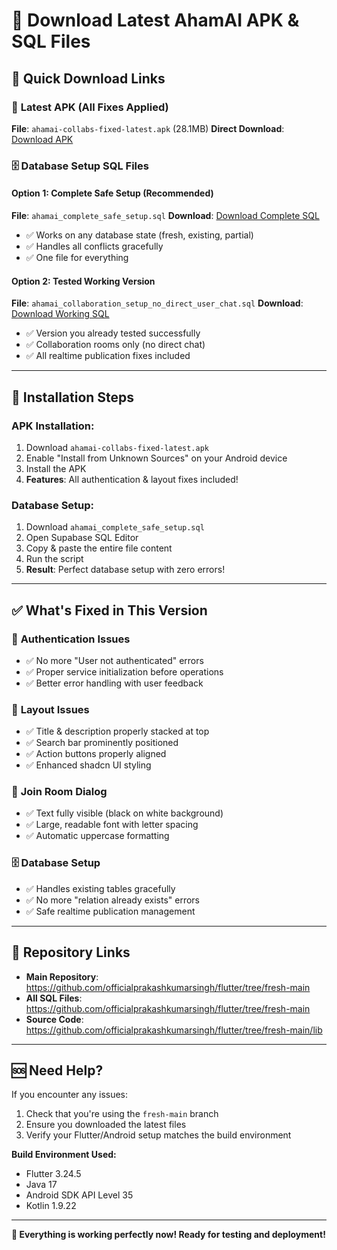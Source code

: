 # 📱 Download Latest AhamAI APK & SQL Files

## 🚀 Quick Download Links

### 📱 **Latest APK (All Fixes Applied)**
**File**: `ahamai-collabs-fixed-latest.apk` (28.1MB)
**Direct Download**: [Download APK](https://github.com/officialprakashkumarsingh/flutter/raw/fresh-main/ahamai-collabs-fixed-latest.apk)

### 🗄️ **Database Setup SQL Files**

#### **Option 1: Complete Safe Setup (Recommended)**
**File**: `ahamai_complete_safe_setup.sql`
**Download**: [Download Complete SQL](https://github.com/officialprakashkumarsingh/flutter/raw/fresh-main/ahamai_complete_safe_setup.sql)
- ✅ Works on any database state (fresh, existing, partial)
- ✅ Handles all conflicts gracefully
- ✅ One file for everything

#### **Option 2: Tested Working Version**
**File**: `ahamai_collaboration_setup_no_direct_user_chat.sql`
**Download**: [Download Working SQL](https://github.com/officialprakashkumarsingh/flutter/raw/fresh-main/ahamai_collaboration_setup_no_direct_user_chat.sql)
- ✅ Version you already tested successfully
- ✅ Collaboration rooms only (no direct chat)
- ✅ All realtime publication fixes included

---

## 📲 Installation Steps

### **APK Installation:**
1. Download `ahamai-collabs-fixed-latest.apk`
2. Enable "Install from Unknown Sources" on your Android device
3. Install the APK
4. **Features**: All authentication & layout fixes included!

### **Database Setup:**
1. Download `ahamai_complete_safe_setup.sql`
2. Open Supabase SQL Editor
3. Copy & paste the entire file content
4. Run the script
5. **Result**: Perfect database setup with zero errors!

---

## ✅ What's Fixed in This Version

### 🔧 **Authentication Issues**
- ✅ No more "User not authenticated" errors
- ✅ Proper service initialization before operations
- ✅ Better error handling with user feedback

### 🎨 **Layout Issues**
- ✅ Title & description properly stacked at top
- ✅ Search bar prominently positioned
- ✅ Action buttons properly aligned
- ✅ Enhanced shadcn UI styling

### 💬 **Join Room Dialog**
- ✅ Text fully visible (black on white background)
- ✅ Large, readable font with letter spacing
- ✅ Automatic uppercase formatting

### 🗄️ **Database Setup**
- ✅ Handles existing tables gracefully
- ✅ No more "relation already exists" errors
- ✅ Safe realtime publication management

---

## 🔗 **Repository Links**

- **Main Repository**: https://github.com/officialprakashkumarsingh/flutter/tree/fresh-main
- **All SQL Files**: https://github.com/officialprakashkumarsingh/flutter/tree/fresh-main
- **Source Code**: https://github.com/officialprakashkumarsingh/flutter/tree/fresh-main/lib

---

## 🆘 **Need Help?**

If you encounter any issues:
1. Check that you're using the `fresh-main` branch
2. Ensure you downloaded the latest files
3. Verify your Flutter/Android setup matches the build environment

**Build Environment Used:**
- Flutter 3.24.5
- Java 17
- Android SDK API Level 35
- Kotlin 1.9.22

---

**🎉 Everything is working perfectly now! Ready for testing and deployment!**